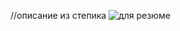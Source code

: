 //описание из степика
![для резюме](https://user-images.githubusercontent.com/24972457/148085008-4aa035bb-788f-452a-9060-1fbbc849a4a2.jpg)
